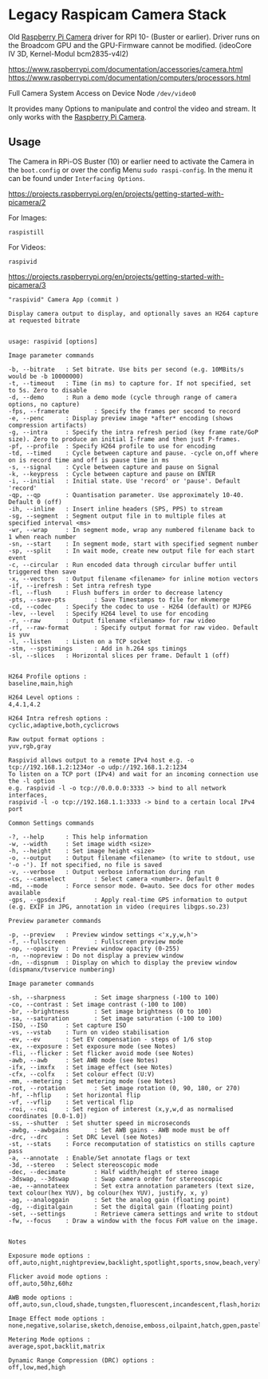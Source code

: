 # Legacy Raspicam Camera Stack

Old [Raspberry Pi Camera](rpicamera.md) driver for RPI 10- (Buster or earlier). Driver runs on the Broadcom GPU and the GPU-Firmware cannot be modified. (ideoCore IV 3D, Kernel-Modul bcm2835-v4l2)

https://www.raspberrypi.com/documentation/accessories/camera.html
https://www.raspberrypi.com/documentation/computers/processors.html

Full Camera System Access on Device Node ``/dev/video0``

It provides many Options to manipulate and control the video and stream. It only works with the [Raspberry Pi Camera](rpicamera.md).

## Usage

The Camera in RPi-OS Buster (10) or earlier need to activate the Camera in the ``boot.config`` or over the config Menu ``sudo raspi-config``. In the menu it can be found under ``Interfacing Options``.

https://projects.raspberrypi.org/en/projects/getting-started-with-picamera/2

For Images:

    raspistill

For Videos:

    raspivid

https://projects.raspberrypi.org/en/projects/getting-started-with-picamera/3

    "raspivid" Camera App (commit )

    Display camera output to display, and optionally saves an H264 capture at requested bitrate


    usage: raspivid [options]

    Image parameter commands

    -b, --bitrate   : Set bitrate. Use bits per second (e.g. 10MBits/s would be -b 10000000)
    -t, --timeout   : Time (in ms) to capture for. If not specified, set to 5s. Zero to disable
    -d, --demo      : Run a demo mode (cycle through range of camera options, no capture)
    -fps, --framerate       : Specify the frames per second to record
    -e, --penc      : Display preview image *after* encoding (shows compression artifacts)
    -g, --intra     : Specify the intra refresh period (key frame rate/GoP size). Zero to produce an initial I-frame and then just P-frames.
    -pf, --profile  : Specify H264 profile to use for encoding
    -td, --timed    : Cycle between capture and pause. -cycle on,off where on is record time and off is pause time in ms
    -s, --signal    : Cycle between capture and pause on Signal
    -k, --keypress  : Cycle between capture and pause on ENTER
    -i, --initial   : Initial state. Use 'record' or 'pause'. Default 'record'
    -qp, --qp       : Quantisation parameter. Use approximately 10-40. Default 0 (off)
    -ih, --inline   : Insert inline headers (SPS, PPS) to stream
    -sg, --segment  : Segment output file in to multiple files at specified interval <ms>
    -wr, --wrap     : In segment mode, wrap any numbered filename back to 1 when reach number
    -sn, --start    : In segment mode, start with specified segment number
    -sp, --split    : In wait mode, create new output file for each start event
    -c, --circular  : Run encoded data through circular buffer until triggered then save
    -x, --vectors   : Output filename <filename> for inline motion vectors
    -if, --irefresh : Set intra refresh type
    -fl, --flush    : Flush buffers in order to decrease latency
    -pts, --save-pts        : Save Timestamps to file for mkvmerge
    -cd, --codec    : Specify the codec to use - H264 (default) or MJPEG
    -lev, --level   : Specify H264 level to use for encoding
    -r, --raw       : Output filename <filename> for raw video
    -rf, --raw-format       : Specify output format for raw video. Default is yuv
    -l, --listen    : Listen on a TCP socket
    -stm, --spstimings      : Add in h.264 sps timings
    -sl, --slices   : Horizontal slices per frame. Default 1 (off)


    H264 Profile options :
    baseline,main,high

    H264 Level options :
    4,4.1,4.2

    H264 Intra refresh options :
    cyclic,adaptive,both,cyclicrows

    Raw output format options :
    yuv,rgb,gray

    Raspivid allows output to a remote IPv4 host e.g. -o tcp://192.168.1.2:1234or -o udp://192.168.1.2:1234
    To listen on a TCP port (IPv4) and wait for an incoming connection use the -l option
    e.g. raspivid -l -o tcp://0.0.0.0:3333 -> bind to all network interfaces,
    raspivid -l -o tcp://192.168.1.1:3333 -> bind to a certain local IPv4 port

    Common Settings commands

    -?, --help      : This help information
    -w, --width     : Set image width <size>
    -h, --height    : Set image height <size>
    -o, --output    : Output filename <filename> (to write to stdout, use '-o -'). If not specified, no file is saved
    -v, --verbose   : Output verbose information during run
    -cs, --camselect        : Select camera <number>. Default 0
    -md, --mode     : Force sensor mode. 0=auto. See docs for other modes available
    -gps, --gpsdexif        : Apply real-time GPS information to output (e.g. EXIF in JPG, annotation in video (requires libgps.so.23)

    Preview parameter commands

    -p, --preview   : Preview window settings <'x,y,w,h'>
    -f, --fullscreen        : Fullscreen preview mode
    -op, --opacity  : Preview window opacity (0-255)
    -n, --nopreview : Do not display a preview window
    -dn, --dispnum  : Display on which to display the preview window (dispmanx/tvservice numbering)

    Image parameter commands

    -sh, --sharpness        : Set image sharpness (-100 to 100)
    -co, --contrast : Set image contrast (-100 to 100)
    -br, --brightness       : Set image brightness (0 to 100)
    -sa, --saturation       : Set image saturation (-100 to 100)
    -ISO, --ISO     : Set capture ISO
    -vs, --vstab    : Turn on video stabilisation
    -ev, --ev       : Set EV compensation - steps of 1/6 stop
    -ex, --exposure : Set exposure mode (see Notes)
    -fli, --flicker : Set flicker avoid mode (see Notes)
    -awb, --awb     : Set AWB mode (see Notes)
    -ifx, --imxfx   : Set image effect (see Notes)
    -cfx, --colfx   : Set colour effect (U:V)
    -mm, --metering : Set metering mode (see Notes)
    -rot, --rotation        : Set image rotation (0, 90, 180, or 270)
    -hf, --hflip    : Set horizontal flip
    -vf, --vflip    : Set vertical flip
    -roi, --roi     : Set region of interest (x,y,w,d as normalised coordinates [0.0-1.0])
    -ss, --shutter  : Set shutter speed in microseconds
    -awbg, --awbgains       : Set AWB gains - AWB mode must be off
    -drc, --drc     : Set DRC Level (see Notes)
    -st, --stats    : Force recomputation of statistics on stills capture pass
    -a, --annotate  : Enable/Set annotate flags or text
    -3d, --stereo   : Select stereoscopic mode
    -dec, --decimate        : Half width/height of stereo image
    -3dswap, --3dswap       : Swap camera order for stereoscopic
    -ae, --annotateex       : Set extra annotation parameters (text size, text colour(hex YUV), bg colour(hex YUV), justify, x, y)
    -ag, --analoggain       : Set the analog gain (floating point)
    -dg, --digitalgain      : Set the digital gain (floating point)
    -set, --settings        : Retrieve camera settings and write to stdout
    -fw, --focus    : Draw a window with the focus FoM value on the image.


    Notes

    Exposure mode options :
    off,auto,night,nightpreview,backlight,spotlight,sports,snow,beach,verylong,fixedfps,antishake,fireworks

    Flicker avoid mode options :
    off,auto,50hz,60hz

    AWB mode options :
    off,auto,sun,cloud,shade,tungsten,fluorescent,incandescent,flash,horizon,greyworld

    Image Effect mode options :
    none,negative,solarise,sketch,denoise,emboss,oilpaint,hatch,gpen,pastel,watercolour,film,blur,saturation,colourswap,washedout,posterise,colourpoint,colourbalance,cartoon

    Metering Mode options :
    average,spot,backlit,matrix

    Dynamic Range Compression (DRC) options :
    off,low,med,high

